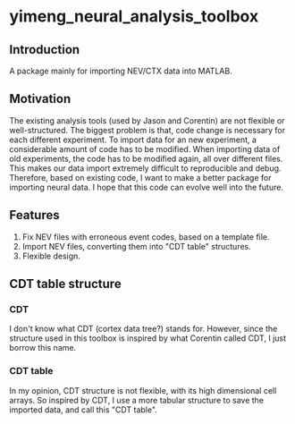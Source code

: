 yimeng_neural_analysis_toolbox
==============================


## Introduction
A package mainly for importing NEV/CTX data into MATLAB.

## Motivation

The existing analysis tools (used by Jason and Corentin) are not flexible or well-structured. The biggest problem is that, code change is necessary for each different experiment. To import data for an new experiment, a considerable amount of code has to be modified. When importing data of old experiments, the code has to be modified again, all over different files. This makes our data import extremely difficult to reproducible and debug. Therefore, based on existing code, I want to make a better package for importing neural data. I hope that this code can evolve well into the future.

## Features

1. Fix NEV files with erroneous event codes, based on a template file.
2. Import NEV files, converting them into "CDT table" structures.
3. Flexible design.

## CDT table structure

### CDT

I don't know what CDT (cortex data tree?) stands for. However, since the structure used in this toolbox is inspired by what Corentin called CDT, I just borrow this name.

### CDT table

In my opinion, CDT structure is not flexible, with its high dimensional cell arrays. So inspired by CDT, I use a more tabular structure to save the imported data, and call this "CDT table".

